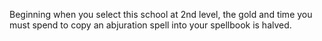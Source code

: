Beginning when you select this school at 2nd level, the gold and time you must spend to copy an abjuration spell into your spellbook is halved.

